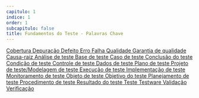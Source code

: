 ```yaml
---
capitulo: 1
indice: 1
order: 1
subcapitulo: false
title: Fundamentos do Teste - Palavras Chave
---
```


<div class="d-inline">
  <a class="text-decoration-none" href="https://glossary.istqb.org/pt_BR/term/cobertura">
    <span class="badge rounded-pill bg-dark">Cobertura</span>
  </a>
  <a class="text-decoration-none" href="https://glossary.istqb.org/pt_BR/term/depuracao">
    <span class="badge rounded-pill bg-dark">Depuração</span>
  </a>
  <a class="text-decoration-none" href="https://glossary.istqb.org/pt_BR/term/defeito">
    <span class="badge rounded-pill bg-dark">Defeito</span>
  </a>
  <a class="text-decoration-none" href="https://glossary.istqb.org/pt_BR/term/erro">
    <span class="badge rounded-pill bg-dark">Erro</span>
  </a>
  <a class="text-decoration-none" href="https://glossary.istqb.org/pt_BR/term/falha">
    <span class="badge rounded-pill bg-dark">Falha</span>
  </a>
  <a class="text-decoration-none" href="https://glossary.istqb.org/pt_BR/term/qualidade">
    <span class="badge rounded-pill bg-dark">Qualidade</span>
  </a>
  <a class="text-decoration-none" href="https://glossary.istqb.org/pt_BR/term/garantia-de-qualidade">
    <span class="badge rounded-pill bg-dark">Garantia de qualidade</span>
  </a>
  <a class="text-decoration-none" href="https://glossary.istqb.org/pt_BR/term/causa-raiz">
    <span class="badge rounded-pill bg-dark">Causa-raiz</span>
  </a>
  <a class="text-decoration-none" href="https://glossary.istqb.org/pt_BR/term/analise-de-teste">
    <span class="badge rounded-pill bg-dark">Análise de teste</span>
  </a>
  <a class="text-decoration-none" href="https://glossary.istqb.org/pt_BR/term/base-de-teste">
    <span class="badge rounded-pill bg-dark">Base de teste</span>
  </a>
  <a class="text-decoration-none" href="https://glossary.istqb.org/pt_BR/term/caso-de-teste">
    <span class="badge rounded-pill bg-dark">Caso de teste</span>
  </a>
  <a class="text-decoration-none" href="https://glossary.istqb.org/pt_BR/term/conclusao-do-teste">
    <span class="badge rounded-pill bg-dark">Conclusão do teste</span>
  </a>
  <a class="text-decoration-none" href="https://glossary.istqb.org/pt_BR/term/condicao-de-teste">
    <span class="badge rounded-pill bg-dark">Condição de teste</span>
  </a>
  <a class="text-decoration-none" href="https://glossary.istqb.org/pt_BR/term/controle-de-teste">
    <span class="badge rounded-pill bg-dark">Controle de teste</span>
  </a>
  <a class="text-decoration-none" href="https://glossary.istqb.org/pt_BR/term/dados-de-teste">
    <span class="badge rounded-pill bg-dark">Dados de teste</span>
  </a>
  <a class="text-decoration-none" href="https://glossary.istqb.org/pt_BR/term/plano-de-teste">
    <span class="badge rounded-pill bg-dark">Plano de teste</span>
  </a>
  <a class="text-decoration-none" href="https://glossary.istqb.org/pt_BR/term/modelagem-de-teste">
    <span class="badge rounded-pill bg-dark">Projeto de teste/Modelagem de teste</span>
  </a>
  <a class="text-decoration-none" href="https://glossary.istqb.org/pt_BR/term/execucao-de-teste">
    <span class="badge rounded-pill bg-dark">Execução de teste</span>
  </a>
  <a class="text-decoration-none" href="https://glossary.istqb.org/pt_BR/term/implementacao-de-teste">
    <span class="badge rounded-pill bg-dark">Implementação de teste</span>
  </a>
  <a class="text-decoration-none" href="https://glossary.istqb.org/pt_BR/term/monitoramento-de-teste">
    <span class="badge rounded-pill bg-dark">Monitoramento de teste</span>
  </a>
  <a class="text-decoration-none" href="https://glossary.istqb.org/pt_BR/term/objeto-de-teste">
    <span class="badge rounded-pill bg-dark">Objeto de teste</span>
  </a>
  <a class="text-decoration-none" href="https://glossary.istqb.org/pt_BR/term/objetivo-do-teste">
    <span class="badge rounded-pill bg-dark">Objetivo do teste</span>
  </a>
  <a class="text-decoration-none" href="https://glossary.istqb.org/pt_BR/term/planejamento-de-teste">
    <span class="badge rounded-pill bg-dark">Planejamento de teste</span>
  </a>
  <a class="text-decoration-none" href="https://glossary.istqb.org/pt_BR/term/procedimento-de-teste">
    <span class="badge rounded-pill bg-dark">Procedimento de teste</span>
  </a>
  <a class="text-decoration-none" href="https://glossary.istqb.org/pt_BR/term/resultado-do-teste">
    <span class="badge rounded-pill bg-dark">Resultado do teste</span>
  </a>
  <a class="text-decoration-none" href="https://glossary.istqb.org/pt_BR/term/teste-1">
    <span class="badge rounded-pill bg-dark">Teste</span>
  </a>
  <a class="text-decoration-none" href="https://glossary.istqb.org/pt_BR/term/testware">
    <span class="badge rounded-pill bg-dark">Testware</span>
  </a>
  <a class="text-decoration-none" href="https://glossary.istqb.org/pt_BR/term/validacao">
    <span class="badge rounded-pill bg-dark">Validação</span>
  </a>
  <a class="text-decoration-none" href="https://glossary.istqb.org/pt_BR/term/verificacao">
    <span class="badge rounded-pill bg-dark">Verificação</span>
  </a>

</div>
